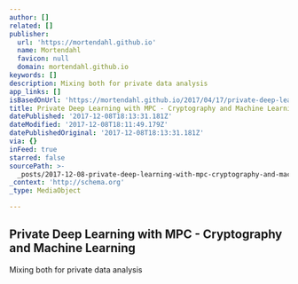 ```yaml
---
author: []
related: []
publisher:
  url: 'https://mortendahl.github.io'
  name: Mortendahl
  favicon: null
  domain: mortendahl.github.io
keywords: []
description: Mixing both for private data analysis
app_links: []
isBasedOnUrl: 'https://mortendahl.github.io/2017/04/17/private-deep-learning-with-mpc/'
title: Private Deep Learning with MPC - Cryptography and Machine Learning
datePublished: '2017-12-08T18:13:31.181Z'
dateModified: '2017-12-08T18:11:49.179Z'
datePublishedOriginal: '2017-12-08T18:13:31.181Z'
via: {}
inFeed: true
starred: false
sourcePath: >-
  _posts/2017-12-08-private-deep-learning-with-mpc-cryptography-and-machine-le.md
_context: 'http://schema.org'
_type: MediaObject

---
```

<article style=""><h1>Private Deep Learning with MPC - Cryptography and Machine Learning</h1><p>Mixing both for private data analysis</p></article>